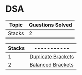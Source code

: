 # DSA
| Topic      | Questions Solved |
| ----------- | ----------- |
| Stacks      | 2       |


| Stacks      | ----------- |
| ----------- | ----------- |
| 1      | [Duplicate Brackets](https://www.pepcoding.com/resources/online-java-foundation/stacks-and-queues/duplicate-brackets-official/ojquestion)   |
| 2      | [Balanced Brackets](https://www.pepcoding.com/resources/online-java-foundation/stacks-and-queues/balanced-brackets-official/ojquestion)   |
